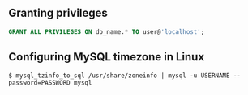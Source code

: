 ## Granting privileges

```sql
GRANT ALL PRIVILEGES ON db_name.* TO user@'localhost';
```

## Configuring MySQL timezone in Linux

```shell
$ mysql_tzinfo_to_sql /usr/share/zoneinfo | mysql -u USERNAME --password=PASSWORD mysql
```
